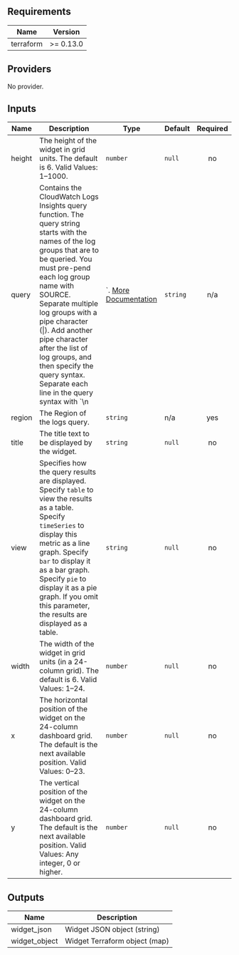<!-- BEGINNING OF PRE-COMMIT-TERRAFORM DOCS HOOK -->
## Requirements

| Name | Version |
|------|---------|
| terraform | >= 0.13.0 |

## Providers

No provider.

## Inputs

| Name | Description | Type | Default | Required |
|------|-------------|------|---------|:--------:|
| height | The height of the widget in grid units. The default is 6. Valid Values: 1–1000. | `number` | `null` | no |
| query | Contains the CloudWatch Logs Insights query function. The query string starts with the names of the log groups that are to be queried. You must pre-pend each log group name with SOURCE. Separate multiple log groups with a pipe character (\|). Add another pipe character after the list of log groups, and then specify the query syntax. Separate each line in the query syntax with `\n|`. [More Documentation](https://docs.aws.amazon.com/AmazonCloudWatch/latest/APIReference/CloudWatch-Dashboard-Body-Structure.html#CloudWatch-Dashboard-Properties-Log-Widget-Object) | `string` | n/a | yes |
| region | The Region of the logs query. | `string` | n/a | yes |
| title | The title text to be displayed by the widget. | `string` | `null` | no |
| view | Specifies how the query results are displayed. Specify `table` to view the results as a table. Specify `timeSeries` to display this metric as a line graph. Specify `bar` to display it as a bar graph. Specify `pie` to display it as a pie graph. If you omit this parameter, the results are displayed as a table. | `string` | `null` | no |
| width | The width of the widget in grid units (in a 24-column grid). The default is 6. Valid Values: 1–24. | `number` | `null` | no |
| x | The horizontal position of the widget on the 24-column dashboard grid. The default is the next available position. Valid Values: 0–23. | `number` | `null` | no |
| y | The vertical position of the widget on the 24-column dashboard grid. The default is the next available position. Valid Values: Any integer, 0 or higher. | `number` | `null` | no |

## Outputs

| Name | Description |
|------|-------------|
| widget\_json | Widget JSON object (string) |
| widget\_object | Widget Terraform object (map) |

<!-- END OF PRE-COMMIT-TERRAFORM DOCS HOOK -->
